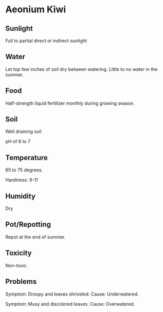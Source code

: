 # Aeonium Kiwi
## Sunlight
Full to partial direct or indirect sunlight

## Water
Let top few inches of soil dry between watering. Little to no water in the summer.

## Food
Half-strength liquid fertilizer monthly during growing season.

## Soil
Well draining soil

pH of 6 to 7

## Temperature
65 to 75 degrees.

Hardiness: 9-11

## Humidity
Dry

## Pot/Repotting
Repot at the end of summer.

## Toxicity
Non-toxic.

## Problems
Symptom: Droopy and leaves shriveled. Cause: Underwatered.

Symptom: Musy and discolored leaves. Cause: Overwatered.

